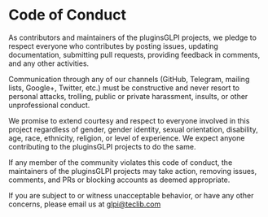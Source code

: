 # Code of Conduct

As contributors and maintainers of the pluginsGLPI projects, we pledge to respect everyone who contributes by posting issues, updating documentation, submitting pull requests, providing feedback in comments, and any other activities.

Communication through any of our channels (GitHub, Telegram, mailing lists, Google+, Twitter, etc.) must be constructive and never resort to personal attacks, trolling, public or private harassment, insults, or other unprofessional conduct.

We promise to extend courtesy and respect to everyone involved in this project regardless of gender, gender identity, sexual orientation, disability, age, race, ethnicity, religion, or level of experience. We expect anyone contributing to the pluginsGLPI projects to do the same.

If any member of the community violates this code of conduct, the maintainers of the pluginsGLPI projects may take action, removing issues, comments, and PRs or blocking accounts as deemed appropriate.

If you are subject to or witness unacceptable behavior, or have any other concerns, please email us at glpi@teclib.com